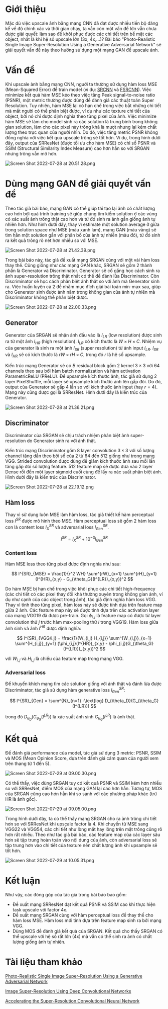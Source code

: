# Giới thiệu
Mặc dù việc upscale ảnh bằng mạng CNN đã đạt được nhiều tiến bộ đáng kể về độ chính xác và thời gian chạy, ta vẫn còn một vấn đề lớn vẫn chưa được giải quyết: làm sao để khôi phục được các chi tiết trên bề mặt các object, nhất là khi hệ số upscale lớn (3x, 4x,...)? Bài báo "Photo-Realistic Single Image Super-Resolution Using a Generative Adversarial Network" sẽ giải quyết vấn đề này theo hướng sử dụng một mạng GAN để upscale ảnh.

# Vấn đề
Khi upscale ảnh bằng mạng CNN, người ta thường sử dụng hàm loss MSE (Mean-Squared Error) để train model (ví dụ: [SRCNN](https://viblo.asia/p/upscale-anh-voi-mot-mang-cnn-don-gian-Az45b04gZxY) và [FSRCNN](https://arxiv.org/pdf/1608.00367.pdf)). Việc minimize kết quả hàm MSE kéo theo việc tăng Peak signal-to-noise ratio (PSNR), một metric thường được dùng để đánh giá các thuật toán Super Resolution. Tuy nhiên, hàm MSE lại có hạn chế trong việc bắt những chi tiết mà mắt người có thể phân biệt được, ví dụ như các texture chi tiết của object, bởi nó chỉ được định nghĩa theo từng pixel của ảnh. Việc minimize hàm MSE sẽ làm cho model sinh ra các solution là trung bình trong không gian solution, làm cho các pixel này trông khá là mượt nhưng lại kém chất lượng theo trực quan của người nhìn. Do đó, việc tăng metric PSNR không đồng nghĩa với việc kết quả upscale trông sẽ tốt hơn. Ví dụ, trong hình dưới đây, output của SRResNet (được tối ưu cho hàm MSE) có chỉ số PSNR và SSIM (Structural Similarity Index Measure) cao hơn hẳn so với SRGAN nhưng trông vẫn mờ hơn.

![Screen Shot 2022-07-28 at 20.51.28.png](https://images.viblo.asia/5e79b09b-9038-4188-add5-b55eb53a2ba8.png)
# Dùng mạng GAN để giải quyết vấn đề
Theo tác giả bài báo, mạng GAN có thể giúp tái tạo lại ảnh có chất lượng cao hơn bởi quá trình training sẽ giúp chúng tìm kiếm solution ở các vùng có xác suất ảnh trông thật cao hơn và từ đó sinh ra ảnh gần giống ảnh tự nhiên hơn. Như hình dưới đây, thay vì estimate một solution average ở giữa trong solution space như MSE (màu xanh lam), mạng GAN (màu vàng) sẽ tìm hẳn một solution gần với phân bố của ảnh tự nhiên (màu đỏ), từ đó sinh ra kết quả trông rõ nét hơn nhiều so với MSE.

![Screen Shot 2022-07-28 at 21.42.39.png](https://images.viblo.asia/96c43b83-b181-499b-97ee-946ecf5160dd.png)

Trong bài báo này, tác giả để xuất mạng SRGAN cùng với một vài hàm loss thay thế. Cũng giống như các mạng GAN khác, SRGAN sẽ gồm 2 thành phần là Generator và Discriminator. Generator sẽ cố gắng học cách sinh ra ảnh super-resolution trông thật nhất có thể để đánh lừa Discriminator. Còn Discriminator sẽ học cách phân biệt ảnh thật so với ảnh mà Generator sinh ra. Việc huấn luyện cả 2 để nhằm mục đích giải bài toán min-max sau, giúp cho Generator sinh được ảnh nằm trong không gian của ảnh tự nhiên mà Discriminator không thể phân biệt được.

![Screen Shot 2022-07-28 at 22.00.33.png](https://images.viblo.asia/42e04297-8b50-4429-909e-f2a6bbd93111.png)

## Generator
Generator của SRGAN sẽ nhận ảnh đầu vào là $I_{LR}$ (low resolution) được sinh ra từ một ảnh $I_{HR}$ (high resolution). $I_{LR}$ có kích thước là $W \times H \times C$. Nhiệm vụ của generator là sinh ra một ảnh $I_{SR}$ (super resolution) từ ảnh input $I_{LR}$. $I_{SR}$ và $I_{HR}$ sẽ có kích thước là $rW \times rH \times C$, trong đó $r$ là hệ số upsample.

Kiến trúc mạng Generator sẽ có $B$ residual block gồm 2 kernel $3 \times 3$ với $64$ channels theo sau bởi hàm batch normalization và hàm activation ParametricReLU (PReLU). Để upsample kích thước ảnh, tác giả sử dụng 2 layer PixelShuffle, mỗi layer sẽ upsample kích thước ảnh lên gấp đôi. Do đó, output của Generator sẽ gấp 4 lần so với kích thước ảnh input (hay $r = 4$). Mạng này cũng được gọi là SRResNet. Hình dưới đây là kiến trúc của Generator.

![Screen Shot 2022-07-28 at 21.36.21.png](https://images.viblo.asia/8de678b4-02be-4db8-8c85-14036d67b4b3.png)

## Discriminator
Discriminator của SRGAN sẽ chịu trách nhiệm phân biệt ảnh super-resolution do Generator sinh ra với ảnh thật.

Kiến trúc mạng Discriminator gồm 8 layer convolution $3 \times 3$ với số lượng channel tăng dần theo bội số của 2 từ 64 đến 512 giống như trong mạng VGG. Strided convolution được dùng để giảm kích thước ảnh sau mỗi lần tăng gấp đôi số lượng feature. 512 feature map sẽ được đưa vào 2 layer Dense rồi đến một layer sigmoid cuối cùng để lấy ra xác suất phân biệt ảnh. Hình dưới đây là kiến trúc của Discriminator.

![Screen Shot 2022-07-28 at 22.19.12.png](https://images.viblo.asia/77826261-a464-465d-9d0d-98b490997352.png)

## Hàm loss
Thay vì sử dụng luôn MSE làm hàm loss, tác giả thiết kế hàm perceptual loss $l^{SR}$ được mô hình theo MSE. Hàm perceptual loss sẽ gồm 2 hàm loss con là content loss $l^{SR}_{X}$ và adversarial loss $l^{SR}_{Gen}$.

$$
l^{SR} = l^{SR}_{X} + 10^{-3} l^{SR}_{Gen}
$$

### Content loss
Hàm MSE loss theo từng pixel được định nghĩa như sau:

$$
l^{SR}_{MSE} = \frac{1}{r^2 WH} \sum^{rW}_{x=1} \sum^{rH}_{y=1} (I^{HR}_{x,y} - G_{\theta_G}(I^{LR})_{x,y})^2
$$

Do hàm MSE bị hạn chế trong việc khôi phục các chi tiết high-frequency (các chi tiết có các pixel thay đổi khá thường xuyên trong không gian ảnh, ví dụ như cạnh của các object trong ảnh), tác giả định nghĩa hàm loss VGG. Thay vì tính theo từng pixel, hàm loss này sẽ được tính dựa trên feature map giữa 2 ảnh. Các feature map này sẽ được tính dựa trên các activation layer của mạng VGG19 đã được pre-train. Gọi $\phi_{i,j}$ là feature map có được từ layer convolution thứ $j$ trước hàm max-pooling thứ $i$ trong VGG19. Hàm loss giữa ảnh sinh và ảnh $I^{HR}$ được định nghĩa:

$$
l^{SR}_{VGG/i.j} = \frac{1}{W_{i,j} H_{i,j}} \sum^{W_{i,j}}_{x=1} \sum^{H_{i,j}}_{y=1} (\phi_{i,j}(I^{HR})_{x,y} - \phi_{i,j}(G_{\theta_G}(I^{LR}))_{x,y})^2
$$

với $W_{i,j}$ và $H_{i,j}$ là chiều của feature map trong mạng VGG.

### Adversarial loss
Để khuyến khích mạng tìm các solution giống với ảnh thật và đánh lừa được Discriminator, tác giả sử dụng hàm generative loss $l^{SR}_{Gen}$:

$$
l^{SR}_{Gen} = \sum^{N}_{n=1} -\text{log} D_{\theta_D}(G_{\theta_G}(I^{LR}))
$$

trong đó $D_{\theta_D}(G_{\theta_G}(I^{LR}))$ là xác suất ảnh sinh $G_{\theta_G}(I^{LR})$ là ảnh thật.

# Kết quả
Để đánh giá performance của model, tác giả sử dụng 3 metric: PSNR, SSIM và MOS (Mean Opinion Score, dựa trên đánh giá cảm quan của người xem trên thang từ 1 đến 5).

![Screen Shot 2022-07-29 at 09.00.30.png](https://images.viblo.asia/e2c1728b-52ec-4ea7-83f1-d1e9035c6b6b.png)

Có thể thấy, việc dùng SRGAN tuy có kết quả PSNR và SSIM kém hơn nhiều so với SRResNet, điểm MOS của mạng GAN lại cao hơn hẳn. Tương tự, MOS của SRGAN cũng cao hơn hẳn khi so sánh với các phương pháp khác (trừ HR là ảnh gốc).

![Screen Shot 2022-07-29 at 09.05.00.png](https://images.viblo.asia/6cf7473c-8419-48d7-830c-8e96dacabfa3.png)

Trong hình dưới đây, ta có thể thấy mạng SRGAN cho ra ảnh trông chi tiết hơn so với SRResNet khi upscale factor là 4. Khi chuyển từ MSE sang VGG22 và VGG54, các chi tiết như lòng mắt hay lông trên mặt trông cũng rõ hơn rất nhiều. Theo như tác giả bài báo, các feature map của các layer sâu hơn sẽ tập trung hoàn toàn vào nội dung của ảnh, còn adversarial loss sẽ tập trung hơn vào chi tiết của texture nên chất lượng ảnh khi upsample sẽ tốt hơn.

![Screen Shot 2022-07-29 at 10.05.31.png](https://images.viblo.asia/6d61c9af-18f4-4b76-931f-1df5124418c5.png)

# Kết luận
Như vậy, các đóng góp của tác giả trong bài báo bao gồm:
* Đề xuất mạng SRResNet đạt kết quả PSNR và SSIM cao khi thực hiện task upscale với factor 4x.
* Đề xuất mạng SRGAN cùng với hàm perceptual loss để thay thế cho hàm loss MSE. Hàm loss mới tính dựa trên feature map sinh ra bởi mạng VGG.
* Dùng MOS để đánh giá kết quả của SRGAN. Kết quả cho thấy SRGAN có thể upscale với hệ số rất lớn (4x) mà vẫn có thể sinh ra ảnh có chất lượng giống ảnh tự nhiên.
# Tài liệu tham khảo
[Photo-Realistic Single Image Super-Resolution Using a Generative Adversarial Network](https://arxiv.org/pdf/1609.04802.pdf)

[Image Super-Resolution Using Deep Convolutional Networks](https://arxiv.org/pdf/1501.00092.pdf)

[Accelerating the Super-Resolution Convolutional Neural Network](https://arxiv.org/pdf/1608.00367.pdf)